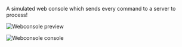A simulated web console which sends every command to a server to process!

![Webconsole preview](https://the-earth.is-inside.me/tMdeVgPF.png)

![Webconsole console](https://the-earth.is-inside.me/bALgwpZT.png)
